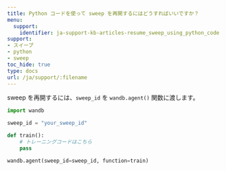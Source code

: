 ```yaml
---
title: Python コードを使って sweep を再開するにはどうすればいいですか？
menu:
  support:
    identifier: ja-support-kb-articles-resume_sweep_using_python_code
support:
- スイープ
- python
- sweep
toc_hide: true
type: docs
url: /ja/support/:filename
---
```


sweep を再開するには、`sweep_id` を `wandb.agent()` 関数に渡します。

```python
import wandb

sweep_id = "your_sweep_id"

def train():
    # トレーニングコードはこちら
    pass

wandb.agent(sweep_id=sweep_id, function=train)
```